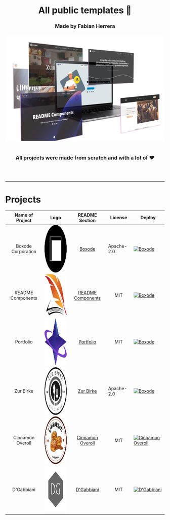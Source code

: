 <div align='center'>
  <h1>All public templates 🎨</h1>
  <h3>Made by Fabian Herrera</h3>
  
  <img src='https://raw.githubusercontent.com/FabianHMzz/all-templates/main/public/mockup.webp' />
</div>

<br />

<h3 align='center'>All projects were made from scratch and with a lot of ❤</h3>

<br /><br />

---

# Projects

<div align='center'>

| Name of Project | Logo | README Section | License |  Deploy |
|-----------------|------|----------------|---------|---------|
| <div align='center'>Boxode Corporation</div> | <img height='150em' align='center' src='https://raw.githubusercontent.com/FabianHMzz/all-templates/main/public/Logos/Boxode-circle-logo.png' /> | <div align='center'>[Boxode]()</div> | Apache-2.0 | [![Boxode](https://img.shields.io/badge/Deploy-000000?style=for-the-badge&logo=vercel&logoColor=white)](https://boxode.org/) |
| <div align='center'>README Components</div> | <img height='130em' src='https://raw.githubusercontent.com/FabianHMzz/all-templates/main/public/Logos/RCL.png' /> | <div align='center'>[README Components]()</div> | <div align='center'>MIT</div> | [![Boxode](https://img.shields.io/badge/Deploy-000000?style=for-the-badge&logo=vercel&logoColor=white)](https://readme-components.wiki/) |
| <div align='center'>Portfolio</div> | <img height='150em' align='center' src='https://raw.githubusercontent.com/FabianHMzz/all-templates/main/public/Logos/FH.png' /> | <div align='center'>[Portfolio]()</div> | <div align='center'>MIT</div> | [![Boxode](https://img.shields.io/badge/Deploy-000000?style=for-the-badge&logo=vercel&logoColor=white)](https://fabianhmz.dev/) |
| <div align='center'>Zur Birke</div> | <img height='150em' align='center' src='https://raw.githubusercontent.com/FabianHMzz/all-templates/2c7da9e8436107677f311a26b920556a0d30967c/public/Logos/zur-birke.svg' /> | <div align='center'>[Zur Birke]()</div> | Apache-2.0 | [![Boxode](https://img.shields.io/badge/Deploy-000000?style=for-the-badge&logo=vercel&logoColor=white)](https://zur-birke.vercel.app/) |
| <div align='center'>Cinnamon Overoll</div> | <img height='150em' align='center' src='https://raw.githubusercontent.com/FabianHMzz/all-templates/main/public/Logos/COR-logo.webp' /> | <div align='center'>[Cinnamon Overoll]()</div> | <div align='center'>MIT</div> | [![Cinnamon Overoll](https://img.shields.io/badge/Deploy-000000?style=for-the-badge&logo=vercel&logoColor=white)](https://cinnamon-overoll.vercel.app/) |
| <div align='center'>D'Gabbiani</div> | <img height='150em' align='center' src='https://raw.githubusercontent.com/FabianHMzz/all-templates/main/public/Logos/Gabbiani.png' /> | <div align='center'>[D'Gabbiani]()</div> | <div align='center'>MIT</div> | [![D'Gabbiani](https://img.shields.io/badge/Deploy-000000?style=for-the-badge&logo=github&logoColor=white)](https://fabianhmzz.github.io/D-Gabbiani-Trajes/) |


</div>
